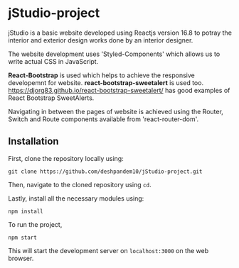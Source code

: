 # jStudio-project

jStudio is a basic website developed using Reactjs version 16.8 to potray the interior and exterior design works done by an interior designer.

The website development uses 'Styled-Components' which allows us to write actual CSS in JavaScript. 

**React-Bootstrap** is used which helps to achieve the responsive developemnt for website. **react-bootstrap-sweetalert** is used too. https://djorg83.github.io/react-bootstrap-sweetalert/ has good examples of React Bootstrap SweetAlerts.

Navigating in between the pages of website is achieved using the Router, Switch and Route components available from 'react-router-dom'.

## Installation

First, clone the repository locally using:
```
git clone https://github.com/deshpandem10/jStudio-project.git
```
Then, navigate to the cloned repository using `cd`.

Lastly, install all the necessary modules using: 
```
npm install
```

To run the project, 
```
npm start
```

This will start the development server on `localhost:3000` on the web browser.


